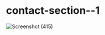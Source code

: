 # contact-section--1


![Screenshot (415)](https://user-images.githubusercontent.com/90081576/186354785-3cac3210-423b-4848-9884-f99f1fbb7145.png)
